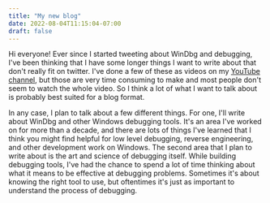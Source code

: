 ```yaml
---
title: "My new blog"
date: 2022-08-04T11:15:04-07:00
draft: false
---
```



Hi everyone! Ever since I started tweeting about WinDbg and debugging, I've been thinking that I have some longer things I want to write about that don't really fit on twitter. I've done a few of these as videos on my [YouTube channel](https://www.youtube.com/channel/UCyQ7p63-9V9PZJvgHLKgsaw), but those are very time consuming to make and most people don't seem to watch the whole video. So I think a lot of what I want to talk about is probably best suited for a blog format.

In any case, I plan to talk about a few different things. For one, I'll write about WinDbg and other Windows debugging tools. It's an area I've worked on for more than a decade, and there are lots of things I've learned that I think you might find helpful for low level debugging, reverse engineering, and other development work on Windows. The second area that I plan to write about is the art and science of debugging itself. While building debugging tools, I've had the chance to spend a lot of time thinking about what it means to be effective at debugging problems. Sometimes it's about knowing the right tool to use, but oftentimes it's just as important to understand the process of debugging.

